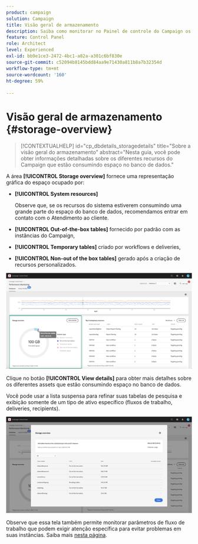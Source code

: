 ```yaml
---
product: campaign
solution: Campaign
title: Visão geral de armazenamento
description: Saiba como monitorar no Painel de controle do Campaign os diferentes recursos do Campaign que estão consumindo espaço no banco de dados em suas instâncias.
feature: Control Panel
role: Architect
level: Experienced
exl-id: bb9e1ce3-2472-4bc1-a82a-a301c6bf830e
source-git-commit: c52094b8145bdd84aa9e71430a811b8a7b32354d
workflow-type: tm+mt
source-wordcount: '160'
ht-degree: 59%

---
```


# Visão geral de armazenamento {#storage-overview}

>[!CONTEXTUALHELP]
>id="cp_dbdetails_storagedetails"
>title="Sobre a visão geral do armazenamento"
>abstract="Nesta guia, você pode obter informações detalhadas sobre os diferentes recursos do Campaign que estão consumindo espaço no banco de dados."

A área **[!UICONTROL Storage overview]** fornece uma representação gráfica do espaço ocupado por:

* **[!UICONTROL System resources]**

   Observe que, se os recursos do sistema estiverem consumindo uma grande parte do espaço do banco de dados, recomendamos entrar em contato com o Atendimento ao cliente.

* **[!UICONTROL Out-of-the-box tables]** fornecido por padrão com as instâncias do Campaign,
* **[!UICONTROL Temporary tables]** criado por workflows e deliveries,
* **[!UICONTROL Non-out of the box tables]** gerado após a criação de recursos personalizados.

![](assets/database-storage-overview.png)

Clique no botão **[!UICONTROL View details]** para obter mais detalhes sobre os diferentes assets que estão consumindo espaço no banco de dados.

Você pode usar a lista suspensa para refinar suas tabelas de pesquisa e exibição somente de um tipo de ativo específico (fluxos de trabalho, deliveries, recipients).

![](assets/database-storage-details.png)

Observe que essa tela também permite monitorar parâmetros de fluxo de trabalho que podem exigir atenção específica para evitar problemas em suas instâncias. Saiba mais [nesta página](workflow-monitoring.md).
